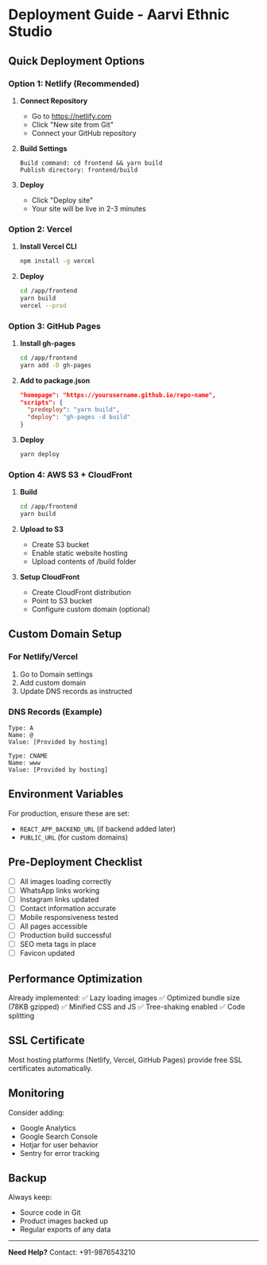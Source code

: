 # Deployment Guide - Aarvi Ethnic Studio

## Quick Deployment Options

### Option 1: Netlify (Recommended)

1. **Connect Repository**
   - Go to https://netlify.com
   - Click "New site from Git"
   - Connect your GitHub repository
   
2. **Build Settings**
   ```
   Build command: cd frontend && yarn build
   Publish directory: frontend/build
   ```

3. **Deploy**
   - Click "Deploy site"
   - Your site will be live in 2-3 minutes

### Option 2: Vercel

1. **Install Vercel CLI**
   ```bash
   npm install -g vercel
   ```

2. **Deploy**
   ```bash
   cd /app/frontend
   yarn build
   vercel --prod
   ```

### Option 3: GitHub Pages

1. **Install gh-pages**
   ```bash
   cd /app/frontend
   yarn add -D gh-pages
   ```

2. **Add to package.json**
   ```json
   "homepage": "https://yourusername.github.io/repo-name",
   "scripts": {
     "predeploy": "yarn build",
     "deploy": "gh-pages -d build"
   }
   ```

3. **Deploy**
   ```bash
   yarn deploy
   ```

### Option 4: AWS S3 + CloudFront

1. **Build**
   ```bash
   cd /app/frontend
   yarn build
   ```

2. **Upload to S3**
   - Create S3 bucket
   - Enable static website hosting
   - Upload contents of /build folder

3. **Setup CloudFront**
   - Create CloudFront distribution
   - Point to S3 bucket
   - Configure custom domain (optional)

## Custom Domain Setup

### For Netlify/Vercel
1. Go to Domain settings
2. Add custom domain
3. Update DNS records as instructed

### DNS Records (Example)
```
Type: A
Name: @
Value: [Provided by hosting]

Type: CNAME
Name: www
Value: [Provided by hosting]
```

## Environment Variables

For production, ensure these are set:
- `REACT_APP_BACKEND_URL` (if backend added later)
- `PUBLIC_URL` (for custom domains)

## Pre-Deployment Checklist

- [ ] All images loading correctly
- [ ] WhatsApp links working
- [ ] Instagram links updated
- [ ] Contact information accurate
- [ ] Mobile responsiveness tested
- [ ] All pages accessible
- [ ] Production build successful
- [ ] SEO meta tags in place
- [ ] Favicon updated

## Performance Optimization

Already implemented:
✅ Lazy loading images
✅ Optimized bundle size (78KB gzipped)
✅ Minified CSS and JS
✅ Tree-shaking enabled
✅ Code splitting

## SSL Certificate

Most hosting platforms (Netlify, Vercel, GitHub Pages) provide free SSL certificates automatically.

## Monitoring

Consider adding:
- Google Analytics
- Google Search Console
- Hotjar for user behavior
- Sentry for error tracking

## Backup

Always keep:
- Source code in Git
- Product images backed up
- Regular exports of any data

---

**Need Help?**
Contact: +91-9876543210
